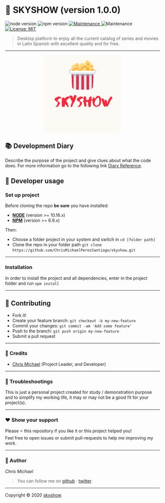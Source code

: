 # **:triangular_flag_on_post: SKYSHOW** (version 1.0.0)

![node version](https://img.shields.io/badge/node->=10.16.x-brightgreen.svg)
![npm version](https://img.shields.io/badge/npm->=6.9.x-brightgreen.svg)
          <a href="https://github.com/ChrisMichaelPerezSantiago/skyshow/graphs/commit-activity">
            <img alt="Maintenance" src="https://img.shields.io/badge/Maintained%3F-yes-green.svg" target="_blank" />
          </a>
          <img alt="Maintenance" src="https://img.shields.io/badge/electronjs-app-lightgrey" target="_blank" />
          <a href="https://github.com/ChrisMichaelPerezSantiago/crunchyrollapi/blob/master/LICENSE">
            <img alt="License: MIT" src="https://img.shields.io/badge/License-MIT-yellow.svg" target="_blank" />
          </a>
          
         


> Desktop platform to enjoy all the current catalog of series and movies in Latin Spanish with excellent quality and for free.

---

<img 
  src="./src/assets/img/skyshow-logo.png" width="50%" style="display: block; margin-left: auto; margin-right: auto; " alt="logo">


## 📚 **Development Diary**
Describe the purpose of the project and give clues about what the code does. 
For more information go to the following link [Diary Reference](./development_diary/README.md).



## **:wrench: Developer usage**

### **Set up project**

Before cloning the repo **be sure** you have installed:

- [**NODE**](https://www.google.com/search?q=how+to+install+node) (version >= 10.16.x)
- [**NPM**](https://www.google.com/search?q=how+to+install+npm) (version >= 6.9.x)

Then:

- Choose a folder project in your system and switch in `cd [folder path]`
- Clone the repo in your folder path `git clone https://github.com/ChrisMichaelPerezSantiago/skyshow.git`

---

### **Installation**

In order to install the project and all dependencies, enter in the project folder and run `npm install`

---


## **:handshake: Contributing**

- Fork it!
- Create your feature branch: `git checkout -b my-new-feature`
- Commit your changes: `git commit -am 'Add some feature'`
- Push to the branch: `git push origin my-new-feature`
- Submit a pull request

---

### **:busts_in_silhouette: Credits**

- [Chris Michael](https://github.com/ChrisMichaelPerezSantiago) (Project Leader, and Developer)

---

### **:anger: Troubleshootings**

This is just a personal project created for study / demonstration purpose and to simplify my working life, it may or may
not be a good fit for your project(s).

---

### **:heart: Show your support**

Please :star: this repository if you like it or this project helped you!\
Feel free to open issues or submit pull-requests to help me improving my work.


---


### **:robot: Author**

_*Chris Michael*_

> You can follow me on
[github](https://github.com/ChrisMichaelPerezSantiago)&nbsp;&middot;&nbsp;[twitter](https://twitter.com/Chris5855M)

---

Copyright © 2020 [skyshow](https://github.com/ChrisMichaelPerezSantiago/skyshow).
